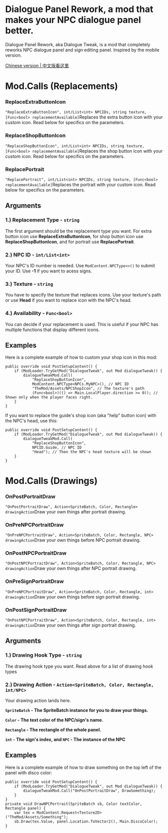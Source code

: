 # Dialogue Panel Rework, a mod that makes your NPC dialogue panel better.
Dialogue Panel Rework, aka Dialogue Tweak, is a mod that completely reworks NPC dialogue panel and sign editing panel. Inspired by the mobile version.

[Chinese version | 中文版看这里](README-zhCN.md)

# Mod.Calls (Replacements)
### ReplaceExtraButtonIcon
```"ReplaceExtraButtonIcon", int/List<int> NPCIDs, string texture, [Func<bool> replacementAvailable]```Replaces the extra button icon with your custom icon. Read below for specifics on the parameters.

### ReplaceShopButtonIcon
```"ReplaceShopButtonIcon", int/List<int> NPCIDs, string texture, [Func<bool> replacementAvailable]```Replaces the shop button icon with your custom icon. Read below for specifics on the parameters.

### ReplacePortrait
```"ReplacePortrait", int/List<int> NPCIDs, string texture, [Func<bool> replacementAvailable]```Replaces the portrait with your custom icon. Read below for specifics on the parameters.

## Arguments
### 1.) Replacement Type - ```string```
The first argument should be the replacement type you want. For extra button icon use **ReplaceExtraButtonIcon**, for shop button icon use **ReplaceShopButtonIcon**, and for portrait use **ReplacePortrait**.

### 2.) NPC ID - ```int/List<int>```
Your NPC's ID number is needed. Use ```ModContent.NPCType<>()``` to submit your ID. Use **-1** if you want to acess signs.

### 3.) Texture - ```string```
You have to specify the texture that replaces icons. Use your texture's path or use **Head** if you want to replace icon with the NPC's head.

### 4.) Availability - ```Func<bool>```
You can decide if your replacement is used. This is useful if your NPC has multiple functions that display different icons.

## Examples
Here is a complete example of how to custom your shop icon in this mod:
```CSharp
public override void PostSetupContent() {
    if (ModLoader.TryGetMod("DialogueTweak", out Mod dialogueTweak)) {
        dialogueTweakMod.Call(
            "ReplaceShopButtonIcon",
            ModContent.NPCType<NPCs.MyNPC>(), // NPC ID
            "TheMod/Assets/NPCShopIcon", // The texture's path
            (Func<bool>)(() => Main.LocalPlayer.direction >= 0)); // Shown only when the player faces right.
    }
}
```
If you want to replace the guide's shop icon (aka "help" button icon) with the NPC's head, use this:
```CSharp
public override void PostSetupContent() {
    if (ModLoader.TryGetMod("DialogueTweak", out Mod dialogueTweak)) {
        dialogueTweakMod.Call(
            "ReplaceShopButtonIcon",
            NPCID.Guide, // NPC ID
            "Head"); // Then the NPC's head texture will be shown
    }
}
```

# Mod.Calls (Drawings)
### OnPostPortraitDraw
```"OnPostPortraitDraw", Action<SpriteBatch, Color, Rectangle> drawingAction```Draw your own things after portrait drawing.

### OnPreNPCPortraitDraw
```"OnPreNPCPortraitDraw", Action<SpriteBatch, Color, Rectangle, NPC> drawingAction```Draw your own things before NPC portrait drawing.

### OnPostNPCPortraitDraw
```"OnPostNPCPortraitDraw", Action<SpriteBatch, Color, Rectangle, NPC> drawingAction```Draw your own things after NPC portrait drawing.

### OnPreSignPortraitDraw
```"OnPreNPCPortraitDraw", Action<SpriteBatch, Color, Rectangle, int> drawingAction```Draw your own things before sign portrait drawing.

### OnPostSignPortraitDraw
```"OnPostNPCPortraitDraw", Action<SpriteBatch, Color, Rectangle, int> drawingAction```Draw your own things after sign portrait drawing.

## Arguments
### 1.) Drawing Hook Type - ```string```
The drawing hook type you want. Read above for a list of drawing hook types

### 2.) Drawing Action - ```Action<SpriteBatch, Color, Rectangle, int/NPC>```
Your drawing action lands here.

 **```SpriteBatch``` - The SpriteBatch instance for you to draw your things.**
 
 **```Color``` - The text color of the NPC/sign's name.**
 
 **```Rectangle``` - The rectangle of the whole panel.**
 
 **```int``` - The sign's index, and ```NPC``` - The instance of the NPC**

## Examples
Here is a complete example of how to draw something on the top left of the panel with disco color:
```CSharp
public override void PostSetupContent() {
    if (ModLoader.TryGetMod("DialogueTweak", out Mod dialogueTweak)) {
        dialogueTweakMod.Call("OnPostPortraitDraw", DrawSomething);
    }
}
private void DrawNPCPortrait(SpriteBatch sb, Color textColor, Rectangle panel) {
    var tex = ModContent.Request<Texture2D>("TheMod/Assets/Something");
    sb.Draw(tex.Value, panel.Location.ToVector2(), Main.DiscoColor);
}
```

